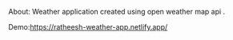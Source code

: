
About:
Weather application created using open weather map api .

Demo:https://ratheesh-weather-app.netlify.app/
